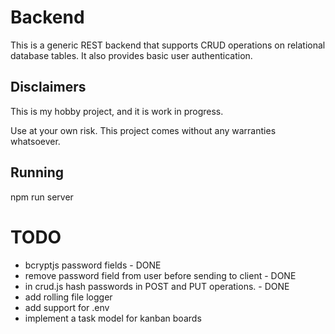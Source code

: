 # Backend #

This is a generic REST backend that supports CRUD operations on relational database tables.
It also provides basic user authentication.

## Disclaimers ##

This is my hobby project, and it is work in progress.

Use at your own risk. This project comes without any warranties whatsoever.

## Running ##
npm run server


# TODO #

- bcryptjs password fields - DONE
- remove password field from user before sending to client - DONE
- in crud.js hash passwords in POST and PUT operations. - DONE
- add rolling file logger
- add support for .env
- implement a task model for kanban boards